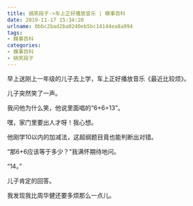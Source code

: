 ```yaml
---
title: 搞笑段子->车上正好播放音乐 | 糗事百科
date: 2019-11-17 15:34:20
urlname: 0bbc2bad2ba0240eb5bc14144ea8a994
tags: 
- 糗事百科
categories:
- 糗事百科
- 搞笑段子
---
```

早上送刚上一年级的儿子去上学，车上正好播放音乐《最近比较烦》。

儿子突然笑了一声。

我问他为什么笑，他说里面唱的“6+6=13”。

嘿，家门里要出人才呀！我心想。

他刚学10以内的加减法，这超纲题目竟也能判断出对错。

“那6+6应该等于多少？”我满怀期待地问。

“14。”

儿子肯定的回答。

我发现我比周华健还要多烦那么一点儿。


